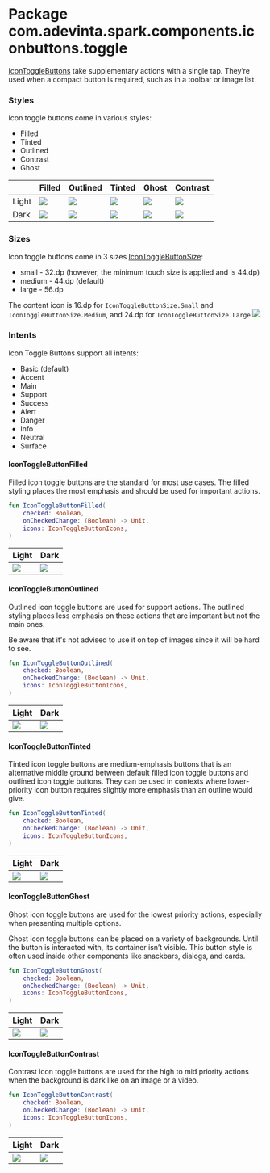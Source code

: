 # Package com.adevinta.spark.components.iconbuttons.toggle

[IconToggleButtons](https://spark.adevinta.com/1186e1705/p/2352e9-icon-button/b/32e1a2) take supplementary
actions with a single tap. They’re used when a compact button is required, such as in a toolbar or
image list.

### Styles

Icon toggle buttons come in various styles:

- Filled
- Tinted
- Outlined
- Contrast
- Ghost

|       | Filled                                                                                                                           | Outlined                                                                                                                           | Tinted                                                                                                                           | Ghost                                                                                                                           | Contrast                                                                                                                           |
|-------|----------------------------------------------------------------------------------------------------------------------------------|------------------------------------------------------------------------------------------------------------------------------------|----------------------------------------------------------------------------------------------------------------------------------|---------------------------------------------------------------------------------------------------------------------------------|------------------------------------------------------------------------------------------------------------------------------------|
| Light | ![](../../images/com.adevinta.spark_PreviewScreenshotTests_preview_tests_icontogglebutton_icontogglebuttonfilledsmall_light.png) | ![](../../images/com.adevinta.spark_PreviewScreenshotTests_preview_tests_icontogglebutton_icontogglebuttonoutlinedsmall_light.png) | ![](../../images/com.adevinta.spark_PreviewScreenshotTests_preview_tests_icontogglebutton_icontogglebuttontintedsmall_light.png) | ![](../../images/com.adevinta.spark_PreviewScreenshotTests_preview_tests_icontogglebutton_icontogglebuttonghostsmall_light.png) | ![](../../images/com.adevinta.spark_PreviewScreenshotTests_preview_tests_icontogglebutton_icontogglebuttoncontrastsmall_light.png) |
| Dark  | ![](../../images/com.adevinta.spark_PreviewScreenshotTests_preview_tests_icontogglebutton_icontogglebuttonfilledsmall_dark.png)  | ![](../../images/com.adevinta.spark_PreviewScreenshotTests_preview_tests_icontogglebutton_icontogglebuttonoutlinedsmall_dark.png)  | ![](../../images/com.adevinta.spark_PreviewScreenshotTests_preview_tests_icontogglebutton_icontogglebuttontintedsmall_dark.png)  | ![](../../images/com.adevinta.spark_PreviewScreenshotTests_preview_tests_icontogglebutton_icontogglebuttonghostsmall_dark.png)  | ![](../../images/com.adevinta.spark_PreviewScreenshotTests_preview_tests_icontogglebutton_icontogglebuttoncontrastsmall_dark.png)  |

### Sizes

Icon toggle buttons come in 3 sizes [IconToggleButtonSize](IconToggleButtonSize.kt):

- small - 32.dp (however, the minimum touch size is applied and is 44.dp)
- medium - 44.dp (default)
- large - 56.dp

The content icon is 16.dp for `IconToggleButtonSize.Small` and `IconToggleButtonSize.Medium`, and 24.dp
for `IconToggleButtonSize.Large`
![](../../images/com.adevinta.spark_PreviewScreenshotTests_preview_tests_icontogglebuttons_icontogglebuttons_light.png)

### Intents

Icon Toggle Buttons support all intents:
- Basic (default)
- Accent
- Main
- Support
- Success
- Alert
- Danger
- Info
- Neutral
- Surface

#### IconToggleButtonFilled

Filled icon toggle buttons are the standard for most use cases. The filled styling places the most
emphasis and should be used for important actions.

```kotlin
fun IconToggleButtonFilled(
    checked: Boolean,
    onCheckedChange: (Boolean) -> Unit,
    icons: IconToggleButtonIcons,
)
```

| Light                                                                                                                  | Dark                                                                                                                  |
|------------------------------------------------------------------------------------------------------------------------|-----------------------------------------------------------------------------------------------------------------------|
| ![](../../images/com.adevinta.spark_PreviewScreenshotTests_preview_tests_icontogglebutton_icontogglebuttonfilledsmall_light.png) | ![](../../images/com.adevinta.spark_PreviewScreenshotTests_preview_tests_icontogglebutton_icontogglebuttonfilledsmall_dark.png) |

#### IconToggleButtonOutlined

Outlined icon toggle buttons are used for support actions. The outlined styling places less emphasis on these
actions that are important but not the main ones.

Be aware that it's not advised to use it on top of images since it will be hard to see.

```kotlin
fun IconToggleButtonOutlined(
    checked: Boolean,
    onCheckedChange: (Boolean) -> Unit,
    icons: IconToggleButtonIcons,
)
```

| Light                                                                                                                    | Dark                                                                                                                    |
|--------------------------------------------------------------------------------------------------------------------------|-------------------------------------------------------------------------------------------------------------------------|
| ![](../../images/com.adevinta.spark_PreviewScreenshotTests_preview_tests_icontogglebutton_icontogglebuttonoutlinedsmall_light.png) | ![](../../images/com.adevinta.spark_PreviewScreenshotTests_preview_tests_icontogglebutton_icontogglebuttonoutlinedsmall_dark.png) |

#### IconToggleButtonTinted

Tinted icon toggle buttons are medium-emphasis buttons that is an alternative middle ground between
default filled icon toggle buttons and outlined icon toggle buttons. They can be used in contexts where lower-priority
icon button requires slightly more emphasis than an outline would give.

```kotlin
fun IconToggleButtonTinted(
    checked: Boolean,
    onCheckedChange: (Boolean) -> Unit,
    icons: IconToggleButtonIcons,
)
```

| Light                                                                                                                  | Dark                                                                                                                  |
|------------------------------------------------------------------------------------------------------------------------|-----------------------------------------------------------------------------------------------------------------------|
| ![](../../images/com.adevinta.spark_PreviewScreenshotTests_preview_tests_icontogglebutton_icontogglebuttontintedsmall_light.png) | ![](../../images/com.adevinta.spark_PreviewScreenshotTests_preview_tests_icontogglebutton_icontogglebuttontintedsmall_dark.png) |

#### IconToggleButtonGhost

Ghost icon toggle buttons are used for the lowest priority actions, especially when presenting multiple options.

Ghost icon toggle buttons can be placed on a variety of backgrounds. Until the button is interacted with, its
container isn’t visible.
This button style is often used inside other components like snackbars, dialogs, and cards.

```kotlin
fun IconToggleButtonGhost(
    checked: Boolean,
    onCheckedChange: (Boolean) -> Unit,
    icons: IconToggleButtonIcons,
)
```

| Light                                                                                                                 | Dark                                                                                                                 |
|-----------------------------------------------------------------------------------------------------------------------|----------------------------------------------------------------------------------------------------------------------|
| ![](../../images/com.adevinta.spark_PreviewScreenshotTests_preview_tests_icontogglebutton_icontogglebuttonghostsmall_light.png) | ![](../../images/com.adevinta.spark_PreviewScreenshotTests_preview_tests_icontogglebutton_icontogglebuttonghostsmall_dark.png) |

#### IconToggleButtonContrast

Contrast icon toggle buttons are used for the high to mid priority actions when the background is dark like on
an image or a video.

```kotlin
fun IconToggleButtonContrast(
    checked: Boolean,
    onCheckedChange: (Boolean) -> Unit,
    icons: IconToggleButtonIcons,
)
```

| Light                                                                                                                    | Dark                                                                                                                    |
|--------------------------------------------------------------------------------------------------------------------------|-------------------------------------------------------------------------------------------------------------------------|
| ![](../../images/com.adevinta.spark_PreviewScreenshotTests_preview_tests_icontogglebutton_icontogglebuttoncontrastsmall_light.png) | ![](../../images/com.adevinta.spark_PreviewScreenshotTests_preview_tests_icontogglebutton_icontogglebuttoncontrastsmall_dark.png) |
